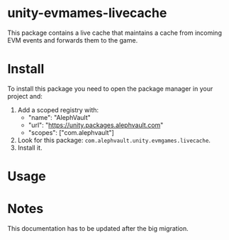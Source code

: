 # unity-evmames-livecache
This package contains a live cache that maintains a cache from incoming EVM events and forwards them to the game.

# Install
To install this package you need to open the package manager in your project and:

1. Add a scoped registry with:
    - "name": "AlephVault"
    - "url": "https://unity.packages.alephvault.com"
    - "scopes": ["com.alephvault"]
2. Look for this package: `com.alephvault.unity.evmgames.livecache`.
3. Install it.

# Usage

# Notes
This documentation has to be updated after the big migration.

